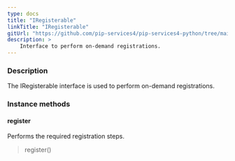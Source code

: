 ```yaml
---
type: docs
title: "IRegisterable"
linkTitle: "IRegisterable"
gitUrl: "https://github.com/pip-services4/pip-services4-python/tree/main/pip-services4-http-python"
description: >
    Interface to perform on-demand registrations.
---
```


### Description

The IRegisterable interface is used to perform on-demand registrations.

### Instance methods

#### register
Performs the required registration steps.

> register()


